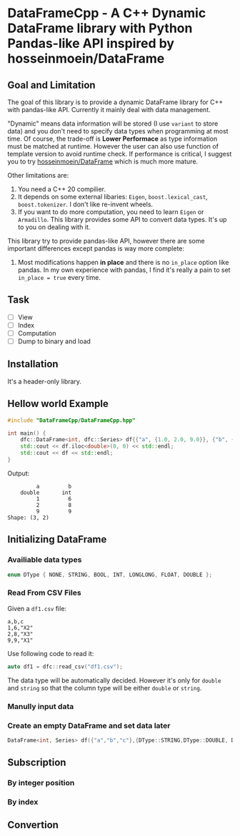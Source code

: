 # DataFrameCpp - A C++ Dynamic DataFrame library with Python Pandas-like API inspired by hosseinmoein/DataFrame

## Goal and Limitation

The goal of this library is to provide a dynamic DataFrame library for C++ with pandas-like API. Currently it mainly deal with data management.

"Dynamic" means data information will be stored (I use `variant` to store data) and you don't need to specify data types when programming at most time. Of course, the trade-off is **Lower Performace** as type information must be matched at runtime. However the user can also use function of template version to avoid runtime check. If performance is critical, I suggest you to try [hosseinmoein/DataFrame](https://github.com/hosseinmoein/DataFrame) which is much more mature.

Other limitations are:

1. You need a C++ 20 compilier.
2. It depends on some external libaries: `Eigen`, `boost.lexical_cast`, `boost.tokenizer`. I don't like re-invent wheels.
3. If you want to do more computation, you need to learn `Eigen` or `Armadillo`. This library provides some API to convert data types. It's up to you on dealing with it.

This library try to provide pandas-like API, however there are some important differences except pandas is way more complete:

1. Most modifications happen **in place** and there is no `in_place` option like pandas. In my own experience with pandas, I find it's really a pain to set `in_place = true` every time.

## Task

- [ ] View
- [ ] Index
- [ ] Computation
- [ ] Dump to binary and load

## Installation

It's a header-only library.

## Hellow world Example

```cpp
#include "DataFrameCpp/DataFrameCpp.hpp"

int main() {
    dfc::DataFrame<int, dfc::Series> df{{"a", {1.0, 2.0, 9.0}}, {"b", {6, 8, 9}}};
    std::cout << df.iloc<double>(0, 0) << std::endl;
    std::cout << df << std::endl;
}
```

Output:

```
         a         b
    double       int
         1         6
         2         8
         9         9
Shape: (3, 2)
```

## Initializing DataFrame

### Availiable data types

```cpp
enum DType { NONE, STRING, BOOL, INT, LONGLONG, FLOAT, DOUBLE };
```

### Read From CSV Files

Given a `df1.csv` file:

```
a,b,c
1,6,"X2"
2,8,"X3"
9,9,"X1"
```

Use following code to read it:

```cpp
auto df1 = dfc::read_csv("df1.csv");
```

The data type will be automatically decided. However it's only for `double` and `string` so that the column type will be either `double` or `string`.

### Manully input data

### Create an empty DataFrame and set data later

```cpp
DataFrame<int, Series> df({"a","b","c"},{DType::STRING,DType::DOUBLE, DType::INT});  //3 colums.
```

## Subscription

### By integer position

### By index

## Convertion
